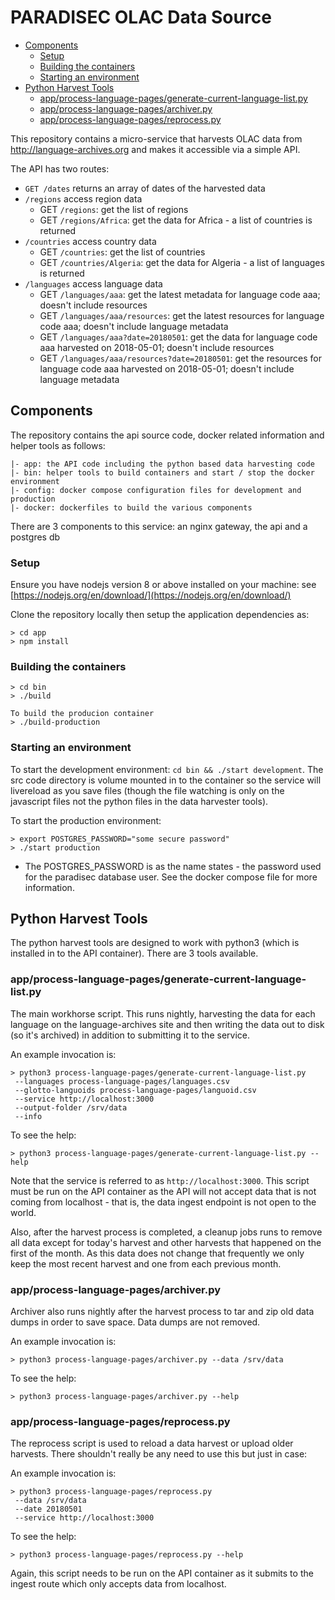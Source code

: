 # PARADISEC OLAC Data Source

<!-- TOC depthFrom:2 depthTo:6 withLinks:1 updateOnSave:1 orderedList:0 -->

- [Components](#components)
	- [Setup](#setup)
	- [Building the containers](#building-the-containers)
	- [Starting an environment](#starting-an-environment)
- [Python Harvest Tools](#python-harvest-tools)
	- [app/process-language-pages/generate-current-language-list.py](#appprocess-language-pagesgenerate-current-language-listpy)
	- [app/process-language-pages/archiver.py](#appprocess-language-pagesarchiverpy)
	- [app/process-language-pages/reprocess.py](#appprocess-language-pagesreprocesspy)

<!-- /TOC -->

This repository contains a micro-service that harvests OLAC data from http://language-archives.org
and makes it accessible via a simple API.

The API has two routes:
 * `GET /dates` returns an array of dates of the harvested data
 * `/regions` access region data
     - GET `/regions`: get the list of regions
     - GET `/regions/Africa`: get the data for Africa - a list of countries is returned
 * `/countries` access country data
     - GET `/countries`: get the list of countries
     - GET `/countries/Algeria`: get the data for Algeria - a list of languages is returned
 * `/languages` access language data
     - GET `/languages/aaa`: get the latest metadata for language code aaa; doesn't include resources
     - GET `/languages/aaa/resources`: get the latest resources for language code aaa; doesn't include language metadata
     - GET `/languages/aaa?date=20180501`: get the data for language code aaa harvested on 2018-05-01; doesn't include resources
     - GET `/languages/aaa/resources?date=20180501`: get the resources for language code aaa harvested on 2018-05-01; doesn't include language metadata


## Components
The repository contains the api source code, docker related information and helper tools as follows:
```
|- app: the API code including the python based data harvesting code
|- bin: helper tools to build containers and start / stop the docker environment
|- config: docker compose configuration files for development and production
|- docker: dockerfiles to build the various components
```
There are 3 components to this service: an nginx gateway, the api and a postgres db

### Setup

Ensure you have nodejs version 8 or above installed on your machine: see [https://nodejs.org/en/download/](https://nodejs.org/en/download/)

Clone the repository locally then setup the application dependencies as:
```
> cd app
> npm install
```

### Building the containers

```
> cd bin
> ./build

To build the producion container
> ./build-production
```

### Starting an environment

To start the development environment: `cd bin && ./start development`. The src code directory is volume mounted in to the container so the service will livereload as you save files (though the file watching is only on the javascript files not the python files in the data harvester tools).

To start the production environment:

```
> export POSTGRES_PASSWORD="some secure password"
> ./start production
```
* The POSTGRES_PASSWORD is as the name states - the password used for the paradisec database user. See the docker compose file for more information.

## Python Harvest Tools

The python harvest tools are designed to work with python3 (which is installed in to the API container). There are 3 tools available.

### app/process-language-pages/generate-current-language-list.py

The main workhorse script. This runs nightly, harvesting the data for each language on the language-archives site and then writing the data out to disk (so it's archived) in addition to submitting it to the service.

An example invocation is:
```
> python3 process-language-pages/generate-current-language-list.py
 --languages process-language-pages/languages.csv
 --glotto-languoids process-language-pages/languoid.csv
 --service http://localhost:3000
 --output-folder /srv/data
 --info
```

To see the help:
```
> python3 process-language-pages/generate-current-language-list.py --help
```

Note that the service is referred to as `http://localhost:3000`. This script must be run on the API container as the API will not accept data that is not coming from localhost - that is, the data ingest endpoint is not open to the world.

Also, after the harvest process is completed, a cleanup jobs runs to remove all data except for today's harvest and other harvests that happened on the first of the month. As this data does not change that frequently we only keep the most recent harvest and one from each previous month.

### app/process-language-pages/archiver.py

Archiver also runs nightly after the harvest process to tar and zip old data dumps in order to save space. Data dumps are not removed.

An example invocation is:
```
> python3 process-language-pages/archiver.py --data /srv/data
```

To see the help:
```
> python3 process-language-pages/archiver.py --help
```

### app/process-language-pages/reprocess.py

The reprocess script is used to reload a data harvest or upload older harvests. There shouldn't really be any need to use this but just in case:

An example invocation is:
```
> python3 process-language-pages/reprocess.py
 --data /srv/data
 --date 20180501
 --service http://localhost:3000
```

To see the help:
```
> python3 process-language-pages/reprocess.py --help
```

Again, this script needs to be run on the API container as it submits to the ingest route which only accepts data from localhost.

